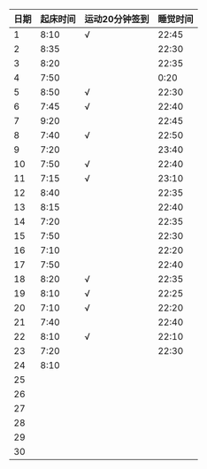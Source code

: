 日期|起床时间|运动20分钟签到|睡觉时间
:---------------|:---------------|:---------------|:---------------
1|8:10|√|22:45|
2|8:35| |22:30|
3|8:20| |22:35|
4|7:50| |0:20|
5|8:50|√|22:30|
6|7:45|√|22:40|
7|9:20| |22:45|
8|7:40|√|22:50|
9|7:20| |23:40|
10|7:50|√|22:40|
11|7:15|√|23:10|
12|8:40| |22:35|
13|8:15| |22:40|
14|7:20| |22:35|
15|7:50| |22:30|
16|7:10| |22:20|
17|7:50| |22:40|
18|8:20|√|22:35|
19|8:10|√|22:25|
20|7:10|√|22:20|
21|7:40| |22:40|
22|8:10|√|22:10|
23|7:20| |22:30|
24|8:10| | |
25| | | |
26| | | |
27| | | |
28| | | |
29| | | |
30| | | |

